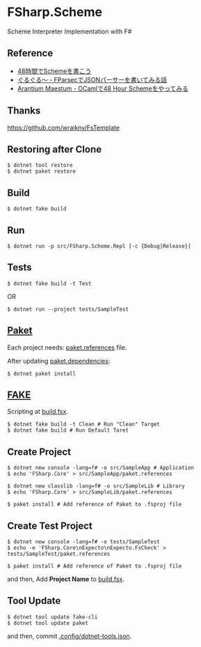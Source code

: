 # FSharp.Scheme
Scheme Interpreter Implementation with F#

## Reference

* [48時間でSchemeを書こう](https://en.wikibooks.org/wiki/Write_Yourself_a_Scheme_in_48_Hours)
* [ぐるぐる～ - FParsecでJSONパーサーを書いてみる話](http://bleis-tift.hatenablog.com/entry/json-parser-using-fparsec)
* [Arantium Maestum - OCamlで48 Hour Schemeをやってみる](http://zehnpaard.hatenablog.com/entry/2019/06/15/223016)

## Thanks

https://github.com/wraikny/FsTemplate

<!-- ## CI Status
|||
:---|:---
|Github Actions|[![](https://github.com/guricerin/FSharp.Scheme/workflows/CI/badge.svg)](https://github.com/guricerin/FSharp.Scheme/actions?workflow=CI)|
|Travis CI|[![](https://travis-ci.org/guricerin/FSharp.Scheme.svg?branch=master)](https://travis-ci.org/guricerin/FSharp.Scheme)|
|AppVeyor|[![](https://ci.appveyor.com/api/projects/status/5vtyb8v9twdpteb6?svg=true)](https://ci.appveyor.com/project/guricerin/FSharp.Scheme)| -->

<!---
comment out in Markdown.
--->

## Restoring after Clone
```shell
$ dotnet tool restore
$ dotnet paket restore
```

## Build
```shell
$ dotnet fake build
```

## Run
```shell
$ dotnet run -p src/FSharp.Scheme.Repl [-c {Debug|Release}]
```

## Tests
```shell
$ dotnet fake build -t Test
```
OR
```
$ dotnet run --project tests/SampleTest
```

## [Paket](https://fsprojects.github.io/Paket/index.html)  
Each project needs: [paket.references](/src/SampleApp/paket.references) file.

After updating [paket.dependencies](/paket.dependencies):
```shell
$ dotnet paket install
```

## [FAKE](https://fake.build/)  
Scripting at [build.fsx](/build.fsx).  

```shell
$ dotnet fake build -t Clean # Run "Clean" Target
$ dotnet fake build # Run Default Taret
```

## Create Project
```shell
$ dotnet new console -lang=f# -o src/SampleApp # Application
$ echo 'FSharp.Core' > src/SampleApp/paket.references

$ dotnet new classlib -lang=f# -o src/SampleLib # Library
$ echo 'FSharp.Core' > src/SampleLib/paket.references

$ paket install # Add reference of Paket to .fsproj file
```

## Create Test Project
```shell
$ dotnet new console -lang=f# -o tests/SampleTest
$ echo -e 'FSharp.Core\nExpecto\nExpecto.FsCheck' > tests/SampleTest/paket.references

$ paket install # Add reference of Paket to .fsproj file
```
and then, Add **Project Name** to [build.fsx](/build.fsx).

## Tool Update
```shell
$ dotnet tool update fake-cli
$ dotnet tool update paket
```
and then, commit [.config/dotnet-tools.json](/.config/dotnet-tools.json).
